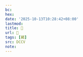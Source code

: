 ```yaml
---
bc:
hex:
date: '2025-10-13T10:28:42+08:00'
lastmod:
title: 􃽹
url: 􃽹
tags: [齃]
src: DCCV
note:
---
```

